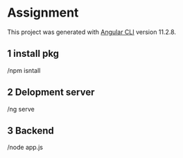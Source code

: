 # Assignment

This project was generated with [Angular CLI](https://github.com/angular/angular-cli) version 11.2.8.

## 1 install pkg
/npm isntall

## 2 Delopment server

/ng serve

## 3 Backend
/node app.js
